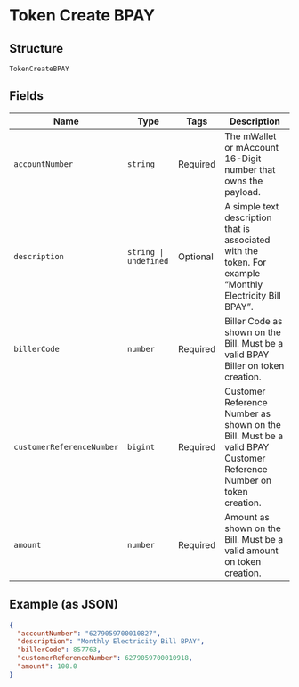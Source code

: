 
# Token Create BPAY

## Structure

`TokenCreateBPAY`

## Fields

| Name | Type | Tags | Description |
|  --- | --- | --- | --- |
| `accountNumber` | `string` | Required | The mWallet or mAccount 16-Digit number that owns the payload. |
| `description` | `string \| undefined` | Optional | A simple text description that is associated with the token. For example “Monthly Electricity Bill BPAY”. |
| `billerCode` | `number` | Required | Biller Code as shown on the Bill. Must be a valid BPAY Biller on token creation. |
| `customerReferenceNumber` | `bigint` | Required | Customer Reference Number as shown on the Bill. Must be a valid BPAY Customer Reference Number on token creation. |
| `amount` | `number` | Required | Amount as shown on the Bill. Must be a valid amount on token creation. |

## Example (as JSON)

```json
{
  "accountNumber": "6279059700010827",
  "description": "Monthly Electricity Bill BPAY",
  "billerCode": 857763,
  "customerReferenceNumber": 6279059700010918,
  "amount": 100.0
}
```

